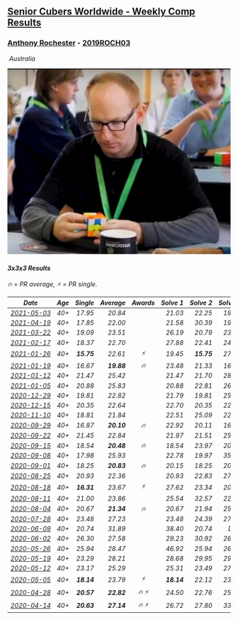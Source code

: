 <style>table {white-space: nowrap;}</style>
<link rel="stylesheet" type="text/css" href="/scw-comp/css/flags.css" />

## [Senior Cubers Worldwide - Weekly Comp Results](/scw-comp/results/)
### [Anthony Rochester](README.md) - [2019ROCH03](https://www.worldcubeassociation.org/persons/2019ROCH03?event=333)

<i class="flag flag-AU" />&nbsp;Australia

![Anthony Rochester](1556165958.jpg)

#### 3x3x3 Results

<span style="white-space: nowrap;">🔥 = PR average</span>, <span style="white-space: nowrap;">⚡ = PR single</span>.

| Date | Age | Single | Average | Awards | Solve 1 | Solve 2 | Solve 3 | Solve 4 | Solve 5 | Video |
| :--: | :--: | --: | --: | :--: | --: | --: | --: | --: | --: | :-- |
| [2021-05-03](../../results/2021-05-03/333.md) | 40+ | 17.95 | 20.84 |  | 21.03 | 22.25 | 19.23 | 17.95 | 24.95 | [Desktop](https://www.facebook.com/events/2542204919406396/permalink/2543644395929115) / [Mobile](https://m.facebook.com/events/2542204919406396?view=permalink&id=2543644395929115) |
| [2021-04-19](../../results/2021-04-19/333.md) | 40+ | 17.85 | 22.00 |  | 21.58 | 30.39 | 19.78 | 17.85 | 24.63 | [Desktop](https://www.facebook.com/events/195346665532379/permalink/198363425230703) / [Mobile](https://m.facebook.com/events/195346665532379?view=permalink&id=198363425230703) |
| [2021-03-22](../../results/2021-03-22/333.md) | 40+ | 19.09 | 23.51 |  | 26.19 | 20.79 | 23.86 | 25.89 | 19.09 | [Desktop](https://www.facebook.com/events/802754890451423/permalink/808921356501443) / [Mobile](https://m.facebook.com/events/802754890451423?view=permalink&id=808921356501443) |
| [2021-02-17](../../results/2021-02-17/333.md) | 40+ | 18.37 | 22.70 |  | 27.88 | 22.41 | 24.66 | 18.37 | 21.03 | [Desktop](https://www.facebook.com/events/2846210318979915/permalink/2848146662119614) / [Mobile](https://m.facebook.com/events/2846210318979915?view=permalink&id=2848146662119614) |
| [2021-01-26](../../results/2021-01-26/333.md) | 40+ | **15.75** | 22.61 | ⚡ | 19.45 | **15.75** | 27.01 | 25.47 | 22.90 | [Desktop](https://www.facebook.com/events/415506712992555/permalink/417871292756097) / [Mobile](https://m.facebook.com/events/415506712992555?view=permalink&id=417871292756097) |
| [2021-01-19](../../results/2021-01-19/333.md) | 40+ | 16.67 | **19.88** | 🔥 | 23.48 | 21.33 | 16.67 | 18.07 | 20.23 | [Desktop](https://www.facebook.com/events/259430338941057/permalink/261829078701183) / [Mobile](https://m.facebook.com/events/259430338941057?view=permalink&id=261829078701183) |
| [2021-01-12](../../results/2021-01-12/333.md) | 40+ | 21.47 | 25.42 |  | 21.47 | 21.70 | 28.81 | 25.74 | 29.32 | [Desktop](https://www.facebook.com/events/154842819532367/permalink/155957486087567) / [Mobile](https://m.facebook.com/events/154842819532367?view=permalink&id=155957486087567) |
| [2021-01-05](../../results/2021-01-05/333.md) | 40+ | 20.88 | 25.83 |  | 20.88 | 22.81 | 26.89 | 29.17 | 27.78 | [Desktop](https://www.facebook.com/events/237822631087555/permalink/240979200771898) / [Mobile](https://m.facebook.com/events/237822631087555?view=permalink&id=240979200771898) |
| [2020-12-29](../../results/2020-12-29/333.md) | 40+ | 19.81 | 22.82 |  | 21.79 | 19.81 | 25.02 | 23.66 | 23.00 | [Desktop](https://www.facebook.com/events/807437066779451/permalink/809624363227388) / [Mobile](https://m.facebook.com/events/807437066779451?view=permalink&id=809624363227388) |
| [2020-12-15](../../results/2020-12-15/333.md) | 40+ | 20.35 | 22.64 |  | 22.70 | 20.35 | 22.33 | 22.89 | 32.10 | [Desktop](https://www.facebook.com/events/804969103386330/permalink/806279833255257) / [Mobile](https://m.facebook.com/events/804969103386330?view=permalink&id=806279833255257) |
| [2020-11-10](../../results/2020-11-10/333.md) | 40+ | 18.81 | 21.84 |  | 22.51 | 25.09 | 22.27 | 20.75 | 18.81 | [Desktop](https://www.facebook.com/events/355672432175632/permalink/356440932098782) / [Mobile](https://m.facebook.com/events/355672432175632?view=permalink&id=356440932098782) |
| [2020-09-29](../../results/2020-09-29/333.md) | 40+ | 16.87 | **20.10** | 🔥 | 22.92 | 20.11 | 16.87 | 18.95 | 21.24 | [Desktop](https://www.facebook.com/events/1202263490156156/permalink/1205569839825521) / [Mobile](https://m.facebook.com/events/1202263490156156?view=permalink&id=1205569839825521) |
| [2020-09-22](../../results/2020-09-22/333.md) | 40+ | 21.45 | 22.84 |  | 21.97 | 21.51 | 25.04 | 25.83 | 21.45 | [Desktop](https://www.facebook.com/events/349197636276246/permalink/349361019593241) / [Mobile](https://m.facebook.com/events/349197636276246?view=permalink&id=349361019593241) |
| [2020-09-15](../../results/2020-09-15/333.md) | 40+ | 18.54 | **20.48** | 🔥 | 18.54 | 23.97 | 20.97 | 20.41 | 20.07 | [Desktop](https://www.facebook.com/events/3404368289613252/permalink/3414518291931585) / [Mobile](https://m.facebook.com/events/3404368289613252?view=permalink&id=3414518291931585) |
| [2020-09-08](../../results/2020-09-08/333.md) | 40+ | 17.98 | 25.93 |  | 22.78 | 19.97 | 35.04 | 17.98 | 36.36 | [Desktop](https://www.facebook.com/events/660661614881054/permalink/661530034794212) / [Mobile](https://m.facebook.com/events/660661614881054?view=permalink&id=661530034794212) |
| [2020-09-01](../../results/2020-09-01/333.md) | 40+ | 18.25 | **20.83** | 🔥 | 20.15 | 18.25 | 20.85 | 21.49 | 28.89 | [Desktop](https://www.facebook.com/events/652945192290048/permalink/654976232086944) / [Mobile](https://m.facebook.com/events/652945192290048?view=permalink&id=654976232086944) |
| [2020-08-25](../../results/2020-08-25/333.md) | 40+ | 20.93 | 22.36 |  | 20.93 | 22.83 | 27.92 | 21.49 | 22.76 | [Desktop](https://www.facebook.com/events/2812216602434889/permalink/2813411375648745) / [Mobile](https://m.facebook.com/events/2812216602434889?view=permalink&id=2813411375648745) |
| [2020-08-18](../../results/2020-08-18/333.md) | 40+ | **16.31** | 23.67 | ⚡ | 27.62 | 23.34 | 20.04 | DNF | **16.31** | [Desktop](https://www.facebook.com/events/357518755418063/permalink/359107528592519) / [Mobile](https://m.facebook.com/events/357518755418063?view=permalink&id=359107528592519) |
| [2020-08-11](../../results/2020-08-11/333.md) | 40+ | 21.00 | 23.86 |  | 25.54 | 32.57 | 22.51 | 23.52 | 21.00 | [Desktop](https://www.facebook.com/events/338631130511019/permalink/339662400407892) / [Mobile](https://m.facebook.com/events/338631130511019?view=permalink&id=339662400407892) |
| [2020-08-04](../../results/2020-08-04/333.md) | 40+ | 20.67 | **21.34** | 🔥 | 20.67 | 21.94 | 25.61 | 20.70 | 21.39 | [Desktop](https://www.facebook.com/events/748440219235440/permalink/750103462402449) / [Mobile](https://m.facebook.com/events/748440219235440?view=permalink&id=750103462402449) |
| [2020-07-28](../../results/2020-07-28/333.md) | 40+ | 23.48 | 27.23 |  | 23.48 | 24.39 | 27.42 | 31.14 | 29.87 | [Desktop](https://www.facebook.com/events/708566320000803/permalink/712820919575343) / [Mobile](https://m.facebook.com/events/708566320000803?view=permalink&id=712820919575343) |
| [2020-06-09](../../results/2020-06-09/333.md) | 40+ | 20.74 | 31.89 |  | 38.40 | 20.74 | DNF | 23.44 | 33.84 | [Desktop](https://www.facebook.com/events/903549840109576/permalink/904290700035490) / [Mobile](https://m.facebook.com/events/903549840109576?view=permalink&id=904290700035490) |
| [2020-06-02](../../results/2020-06-02/333.md) | 40+ | 26.30 | 27.58 |  | 29.23 | 30.92 | 26.30 | 26.63 | 26.87 | [Desktop](https://www.facebook.com/events/3373950429496747/permalink/3374050759486714) / [Mobile](https://m.facebook.com/events/3373950429496747?view=permalink&id=3374050759486714) |
| [2020-05-26](../../results/2020-05-26/333.md) | 40+ | 25.94 | 28.47 |  | 46.92 | 25.94 | 26.30 | 31.01 | 28.10 | [Desktop](https://www.facebook.com/events/688407551989463/permalink/690191521811066) / [Mobile](https://m.facebook.com/events/688407551989463?view=permalink&id=690191521811066) |
| [2020-05-19](../../results/2020-05-19/333.md) | 40+ | 23.29 | 28.21 |  | 28.68 | 29.95 | 29.43 | 26.51 | 23.29 | [Desktop](https://www.facebook.com/events/1880761498725633/permalink/1884208615047588) / [Mobile](https://m.facebook.com/events/1880761498725633?view=permalink&id=1884208615047588) |
| [2020-05-12](../../results/2020-05-12/333.md) | 40+ | 23.17 | 25.29 |  | 25.31 | 23.49 | 27.07 | 27.15 | 23.17 | [Desktop](https://www.facebook.com/events/546188069600739/permalink/549145385971674) / [Mobile](https://m.facebook.com/events/546188069600739?view=permalink&id=549145385971674) |
| [2020-05-05](../../results/2020-05-05/333.md) | 40+ | **18.14** | 23.79 | ⚡ | **18.14** | 22.12 | 23.90 | 25.35 | 30.71 | [Desktop](https://www.facebook.com/events/3313106775587396/permalink/3313870592177681) / [Mobile](https://m.facebook.com/events/3313106775587396?view=permalink&id=3313870592177681) |
| [2020-04-28](../../results/2020-04-28/333.md) | 40+ | **20.57** | **22.82** | 🔥 ⚡ | 24.50 | 22.76 | 25.14 | 21.19 | **20.57** | [Desktop](https://www.facebook.com/events/535188653858103/permalink/535216167188685) / [Mobile](https://m.facebook.com/events/535188653858103?view=permalink&id=535216167188685) |
| [2020-04-14](../../results/2020-04-14/333.md) | 40+ | **20.63** | **27.14** | 🔥 ⚡ | 26.72 | 27.80 | 33.81 | 26.90 | **20.63** | [Desktop](https://www.facebook.com/events/982619255468618/permalink/982643972132813) / [Mobile](https://m.facebook.com/events/982619255468618?view=permalink&id=982643972132813) |


<!-- Global site tag (gtag.js) - Google Analytics -->
<script async src="https://www.googletagmanager.com/gtag/js?id=UA-86348435-3"></script>
<script>window.dataLayer = window.dataLayer || []; function gtag() {dataLayer.push(arguments);} gtag('js', new Date()); gtag('config', 'UA-86348435-3');</script>

